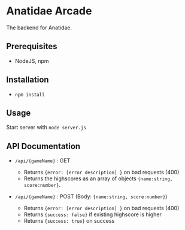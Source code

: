 # Anatidae Arcade

The backend for Anatidae.

## Prerequisites 
- NodeJS, npm

## Installation
- `npm install`

## Usage
Start server with `node server.js`

## API Documentation

- `/api/{gameName}` : GET
  - Returns `{error: [error description] }` on bad requests (400)
  - Returns the highscores as an array of objects `{name:string, score:number}`.

- `/api/{gameName}` : POST (Body: `{name:string, score:number}`)
  - Returns `{error: [error description] }` on bad requests (400)
  - Returns `{success: false}` if existing highscore is higher
  - Returns `{success: true}` on success
